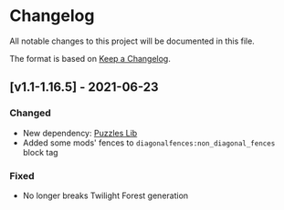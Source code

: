 # Changelog
All notable changes to this project will be documented in this file.

The format is based on [Keep a Changelog].

## [v1.1-1.16.5] - 2021-06-23
### Changed
- New dependency: [Puzzles Lib]
- Added some mods' fences to `diagonalfences:non_diagonal_fences` block tag
### Fixed
- No longer breaks Twilight Forest generation

[Keep a Changelog]: https://keepachangelog.com/en/1.0.0/
[Puzzles Lib]: https://www.curseforge.com/minecraft/mc-mods/puzzles-lib